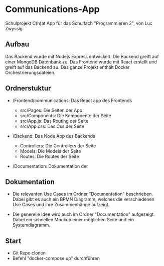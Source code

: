# Communications-App
Schulprojekt C(h)at App für das Schulfach "Programmieren 2", von Luc Zwyssig. 

## Aufbau
Das Backend wurde mit Nodejs Express entwickelt. Die Backend greift auf einer MongoDB Datenbank zu. Das Frontend wurde mit React erstellt und greift auf das Backend zu. Das ganze Projekt enthält Docker Orchestrierungsdateien.

## Ordnerstuktur
- /Frontend/communications: Das React app des Frontends
    - src/Pages: Die Seiten der App
    - src/Components: Die Komponente der Seite
    - src/App.js: Das Routing der Seite
    - src/App.css: Das Css der Seite

- /Backend: Das Node App des Backends
    - Controllers: Die Controllers der Seite
    - Models: Die Models der Seite
    - Routes: Die Routes der Seite

- /Documentation: Dokumentation der 

## Dokumentation
- Die relevanten Use Cases im Ordner "Documentation" beschrieben. Dabei gibt es auch ein BPMN Diagramm, welches die verschiedenen Use Cases und ihre Zusammenhänge aufzeigt.

- Die generelle Idee wird auch im Ordner "Documentation" aufgezeigt. Dabei ein schnellen Mockup einer möglichen Seite und ein Systemdiagramm.

## Start
- Git Repo clonen
- Befehl "docker-compose up" durchführen
